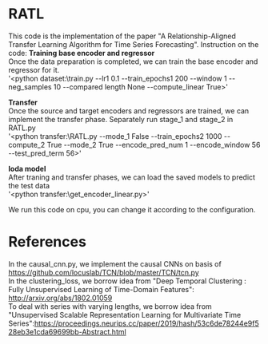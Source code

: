 # RATL
This code is the implementation of the paper "A Relationship-Aligned Transfer Learning Algorithm for Time Series Forecasting".
Instruction on the code:
**Training base encoder and regressor** <br/>
Once the data preparation is completed, we can train the base encoder and regressor for it.    <br/>
'<python dataset:\train.py --lr1 0.1 --train_epochs1 200 --window 1 --neg_samples 10 --compared length None --compute_linear True>'  

**Transfer**  <br/>
Once the source and target encoders and regressors are trained, we can implement the transfer phase. Separately run stage_1 and stage_2 in RATL.py    <br/>
'<python transfer:\RATL.py --mode_1 False --train_epochs2 1000 --compute_2 True --mode_2 True --encode_pred_num 1 --encode_window 56 --test_pred_term 56>'

**loda model**  
After traning and transfer phases, we can load the saved models to predict the test data    <br/>
'<python transfer:\get_encoder_linear.py>'

We run this code on cpu, you can change it according to the configuration.  
# References  
In the causal_cnn.py, we implement the causal CNNs on basis of https://github.com/locuslab/TCN/blob/master/TCN/tcn.py  
In the clustering_loss, we borrow idea from "Deep Temporal Clustering : Fully Unsupervised Learning of Time-Domain Features": http://arxiv.org/abs/1802.01059  
To deal with series with varying lengths, we borrow idea from "Unsupervised Scalable Representation Learning for Multivariate Time   Series":https://proceedings.neurips.cc/paper/2019/hash/53c6de78244e9f528eb3e1cda69699bb-Abstract.html
